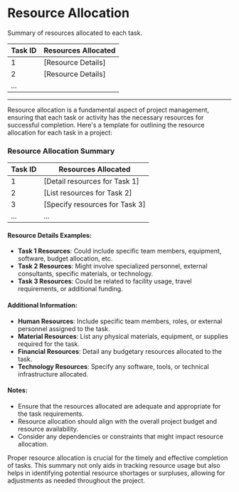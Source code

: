 # Resource Allocation

Summary of resources allocated to each task.

| Task ID | Resources Allocated |
| ------- | -------------------- |
| 1       | [Resource Details]   |
| 2       | [Resource Details]   |
| ...     |                      |

---
Resource allocation is a fundamental aspect of project management, ensuring that each task or activity has the necessary resources for successful completion. Here's a template for outlining the resource allocation for each task in a project:

### Resource Allocation Summary

| Task ID | Resources Allocated                  |
| ------- | ------------------------------------ |
| 1       | [Detail resources for Task 1]        |
| 2       | [List resources for Task 2]          |
| 3       | [Specify resources for Task 3]       |
| ...     | ...                                  |

#### Resource Details Examples:
- **Task 1 Resources**: Could include specific team members, equipment, software, budget allocation, etc.
- **Task 2 Resources**: Might involve specialized personnel, external consultants, specific materials, or technology.
- **Task 3 Resources**: Could be related to facility usage, travel requirements, or additional funding.

#### Additional Information:
- **Human Resources**: Include specific team members, roles, or external personnel assigned to the task.
- **Material Resources**: List any physical materials, equipment, or supplies required for the task.
- **Financial Resources**: Detail any budgetary resources allocated to the task.
- **Technology Resources**: Specify any software, tools, or technical infrastructure allocated.

#### Notes:
- Ensure that the resources allocated are adequate and appropriate for the task requirements.
- Resource allocation should align with the overall project budget and resource availability.
- Consider any dependencies or constraints that might impact resource allocation.

Proper resource allocation is crucial for the timely and effective completion of tasks. This summary not only aids in tracking resource usage but also helps in identifying potential resource shortages or surpluses, allowing for adjustments as needed throughout the project.